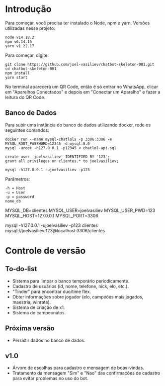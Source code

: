 # Introdução

Para começar, você precisa ter instalado o Node, npm e yarn.
Versões utilizadas nesse projeto:

```
node v14.18.2
npm v6.14.15
yarn v1.22.17
```

Para começar, digite:

```
git clone https://github.com/joel-vasiliev/chatbot-skeleton-001.git
cd chatbot-skeleton-001
npm install
yarn start
```

No terminal aparecerá um QR Code, então é só entrar no WhatsApp, clicar em "Aparelhos Conectados" e depois em "Conectar um Aparelho" e fazer a leitura do QR Code.

## Banco de Dados

Para subir uma instância do banco de dados utilizando docker, rode os seguintes comandos:

```
docker run --name mysql-chatlols -p 3306:3306 -e MYSQL_ROOT_PASSWORD=12345 -d mysql:8.0
mysql -uroot -h127.0.0.1 -p12345 < chatlol-api.sql

create user 'joelvasiliev' IDENTIFIED BY '123';
grant all privileges on clientes.* to joelvasiliev;

mysql -h127.0.0.1 -ujoelvasiliev -p123
```

Parâmetros:
```
-h = Host
-u = User
-p = password
nome_db
```

MYSQL_DB=clientes
MYSQL_USER=joelvasiliev
MYSQL_USER_PWD=123
MYSQL_HOST=127.0.0.1
MYSQL_PORT=3306

mysql -h127.0.0.1 -ujoelvasiliev -p123 clientes
mysql://joelvasiliev:123@localhost:3306/clientes

# Controle de versão

## To-do-list

- Sistema para limpar o banco temporário periodicamente.
- Cadastro de usuários (id, nome, telefone, nick, elo, etc.).
- "Tinder" para encontrar duo/time flex.
- Obter informações sobre jogador (elo, campeões mais jogados, maestria, winrate).
- Sistema de criação de x1.
- Sistema de campeonatos.

## Próxima versão

- Persistir dados no banco de dados.

## v1.0

- Árvore de escolhas para cadastro e mensagem de boas-vindas.
- Tratamento da mensagem "Sim" e "Nao" das confirmações de cadastro para evitar problemas no uso do bot.
